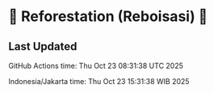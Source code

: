 
# 🌳 Reforestation (Reboisasi) 🌲

## Last Updated

GitHub Actions time: Thu Oct 23 08:31:38 UTC 2025

Indonesia/Jakarta time: Thu Oct 23 15:31:38 WIB 2025
